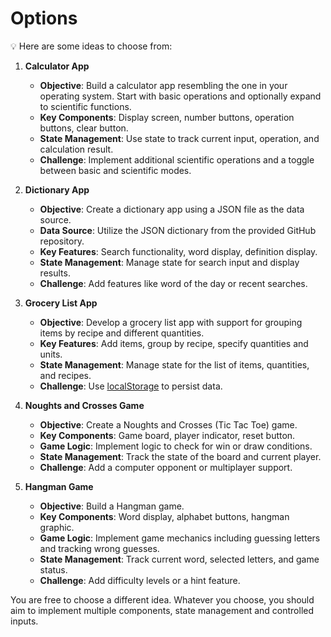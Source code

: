 # Options

💡 Here are some ideas to choose from:

1. **Calculator App**

   - **Objective**: Build a calculator app resembling the one in your operating system. Start with basic operations and optionally expand to scientific functions.
   - **Key Components**: Display screen, number buttons, operation buttons, clear button.
   - **State Management**: Use state to track current input, operation, and calculation result.
   - **Challenge**: Implement additional scientific operations and a toggle between basic and scientific modes.

2. **Dictionary App**

   - **Objective**: Create a dictionary app using a JSON file as the data source.
   - **Data Source**: Utilize the JSON dictionary from the provided GitHub repository.
   - **Key Features**: Search functionality, word display, definition display.
   - **State Management**: Manage state for search input and display results.
   - **Challenge**: Add features like word of the day or recent searches.

3. **Grocery List App**

   - **Objective**: Develop a grocery list app with support for grouping items by recipe and different quantities.
   - **Key Features**: Add items, group by recipe, specify quantities and units.
   - **State Management**: Manage state for the list of items, quantities, and recipes.
   - **Challenge**: Use [localStorage](https://developer.mozilla.org/en-US/docs/Web/API/Window/localStorage) to persist data.

4. **Noughts and Crosses Game**

   - **Objective**: Create a Noughts and Crosses (Tic Tac Toe) game.
   - **Key Components**: Game board, player indicator, reset button.
   - **Game Logic**: Implement logic to check for win or draw conditions.
   - **State Management**: Track the state of the board and current player.
   - **Challenge**: Add a computer opponent or multiplayer support.

5. **Hangman Game**
   - **Objective**: Build a Hangman game.
   - **Key Components**: Word display, alphabet buttons, hangman graphic.
   - **Game Logic**: Implement game mechanics including guessing letters and tracking wrong guesses.
   - **State Management**: Track current word, selected letters, and game status.
   - **Challenge**: Add difficulty levels or a hint feature.

You are free to choose a different idea. Whatever you choose, you should aim to implement multiple components, state management and controlled inputs.
